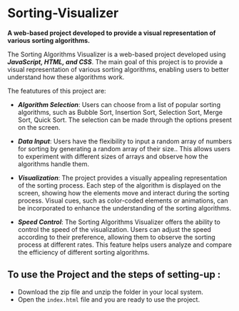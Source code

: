 # Sorting-Visualizer
**A web-based project developed to provide a visual representation of various sorting algorithms.**

The Sorting Algorithms Visualizer is a web-based project developed using _**JavaScript, HTML, and CSS**_. The main goal of this project is to provide a visual representation of various sorting algorithms, enabling users to better understand how these algorithms work.

The featutures of this project are:

* _**Algorithm Selection**_: Users can choose from a list of popular sorting algorithms, such as Bubble Sort, Insertion Sort, Selection Sort, Merge Sort, Quick Sort. The selection can be made through the options present on the screen.

* _**Data Input**_: Users have the flexibility to input a random array of numbers for sorting by generating a random array of their size.. This allows users to experiment with different sizes of arrays and observe how the algorithms handle them.

* _**Visualization**_: The project provides a visually appealing representation of the sorting process. Each step of the algorithm is displayed on the screen, showing how the elements move and interact during the sorting process. Visual cues, such as color-coded elements or animations, can be incorporated to enhance the understanding of the sorting algorithms.

* _**Speed Control**_: The Sorting Algorithms Visualizer offers the ability to control the speed of the visualization. Users can adjust the speed according to their preference, allowing them to observe the sorting process at different rates. This feature helps users analyze and compare the efficiency of different sorting algorithms.

## To use the Project and the steps of setting-up :

* Download the zip file and unzip the folder in your local system.
* Open the `index.html` file and you are ready to use the project.
